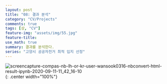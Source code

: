 ```yaml
---
layout: post
title: "08: 결과 분석"
category: "CV/Projects"
comments: true
tags: [상, "CV"]
feature-img: "assets/img/55.jpg"
feature-title:
use_math: true
summary: 결과를 분석한다.
series: "고양시 공공자전거 최적 입지 선정"
---
```


![screencapture-compas-nb-lh-or-kr-user-wansook0316-nbconvert-html-result-ipynb-2020-09-11-11_42_16-10](https://user-images.githubusercontent.com/37871541/92856145-136ffa00-f42e-11ea-94c7-7d28260a033e.png){: .center width="100%"}
